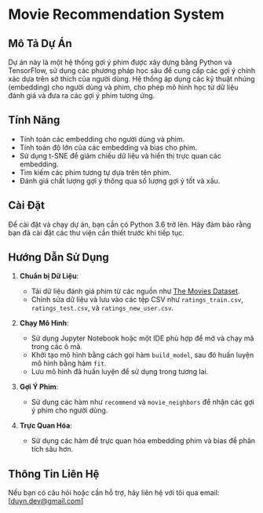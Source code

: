 # Movie Recommendation System

## Mô Tả Dự Án
Dự án này là một hệ thống gợi ý phim được xây dựng bằng Python và TensorFlow, sử dụng các phương pháp học sâu để cung cấp các gợi ý chính xác dựa trên sở thích của người dùng. Hệ thống áp dụng các kỹ thuật nhúng (embedding) cho người dùng và phim, cho phép mô hình học từ dữ liệu đánh giá và đưa ra các gợi ý phim tương ứng.

## Tính Năng
- Tính toán các embedding cho người dùng và phim.
- Tính toán độ lớn của các embedding và bias cho phim.
- Sử dụng t-SNE để giảm chiều dữ liệu và hiển thị trực quan các embedding.
- Tìm kiếm các phim tương tự dựa trên tên phim.
- Đánh giá chất lượng gợi ý thông qua số lượng gợi ý tốt và xấu.

## Cài Đặt
Để cài đặt và chạy dự án, bạn cần có Python 3.6 trở lên. Hãy đảm bảo rằng bạn đã cài đặt các thư viện cần thiết trước khi tiếp tục.

## Hướng Dẫn Sử Dụng
1. **Chuẩn bị Dữ Liệu**:
   - Tải dữ liệu đánh giá phim từ các nguồn như [The Movies Dataset](https://www.kaggle.com/datasets/rounakbanik/the-movies-dataset).
   - Chỉnh sửa dữ liệu và lưu vào các tệp CSV như `ratings_train.csv`, `ratings_test.csv`, và `ratings_new_user.csv`.

2. **Chạy Mô Hình**:
   - Sử dụng Jupyter Notebook hoặc một IDE phù hợp để mở và chạy mã trong các ô mã.
   - Khởi tạo mô hình bằng cách gọi hàm `build_model`, sau đó huấn luyện mô hình bằng hàm `fit`.
   - Lưu mô hình đã huấn luyện để sử dụng trong tương lai.

3. **Gợi Ý Phim**:
   - Sử dụng các hàm như `recommend` và `movie_neighbors` để nhận các gợi ý phim cho người dùng.

4. **Trực Quan Hóa**:
   - Sử dụng các hàm để trực quan hóa embedding phim và bias để phân tích sâu hơn.

## Thông Tin Liên Hệ
Nếu bạn có câu hỏi hoặc cần hỗ trợ, hãy liên hệ với tôi qua email: [duyn.dev@gmail.com]


